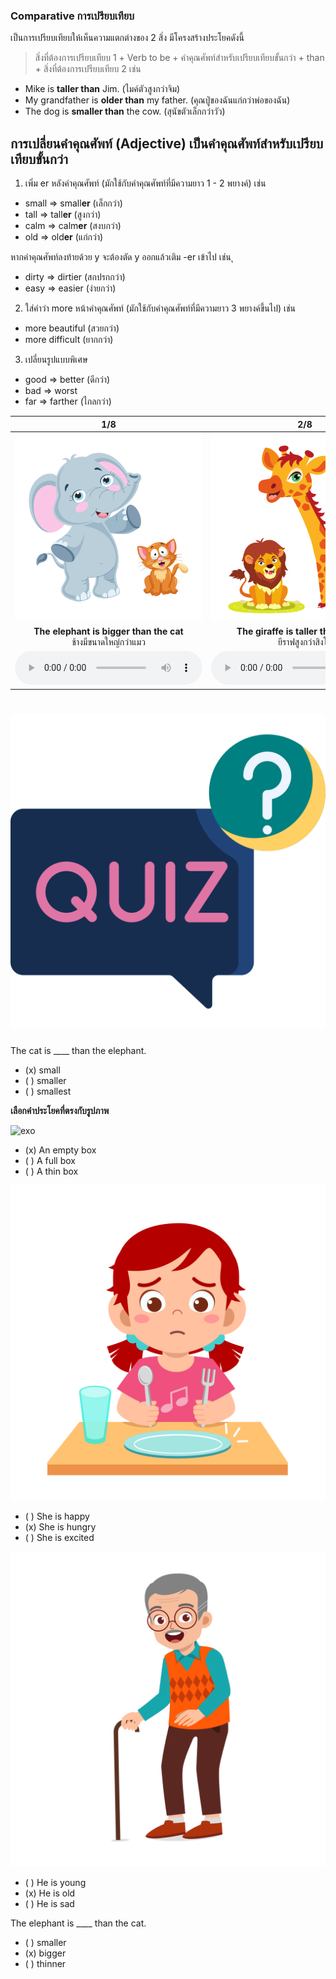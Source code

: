 
### Comparative การเปรียบเทียบ 
เป็นการเปรียบเทียบให้เห็นความแตกต่างของ 2 สิ่ง มีโครงสร้างประโยคดังนี้

> สิ่งที่ต้องการเปรียบเทียบ 1 + Verb to be + คำคุณศัพท์สำหรับเปรียบเทียบขั้นกว่า + than + สิ่งที่ต้องการเปรียบเทียบ 2
เช่น  

- Mike is **taller than** Jim. (ไมค์ตัวสูงกว่าจิม)
- My grandfather is **older than** my father. (คุณปู่ของฉันแก่กว่าพ่อของฉัน)  
- The dog is **smaller than** the cow. (สุนัขตัวเล็กกว่าวัว)

## การเปลี่ยนคำคุณศัพท์ (Adjective) เป็นคำคุณศัพท์สำหรับเปรียบเทียบขั้นกว่า

1. เพิ่ม er หลังคำคุณศัพท์ (มักใช้กับคำคุณศัพท์ที่มีความยาว 1 - 2 พยางค์) เช่น
- small => small**er** (เล็กกว่า)
- tall => tall**er** (สูงกว่า)
- calm => calm**er** (สงบกว่า)
- old => old**er** (แก่กว่า)

หากคำคุณศัพท์ลงท้ายด้วย y จะต้องตัด y ออกแล้วเติม -er เข้าไป เช่น 
ุ
- dirty => dirtier (สกปรกกว่า)
- easy => easier (ง่ายกว่า)

2. ใส่คำว่า more หน้าคำคุณศัพท์  (มักใช้กับคำคุณศัพท์ที่มีความยาว 3 พยางค์ขึ้นไป) เช่น 
- more beautiful (สวยกว่า)
- more difficult (ยากกว่า)  

3. เปลี่ยนรูปแบบพิเศษ
- good => better (ดีกว่า)
- bad => worst
- far => farther (ไกลกว่า) 

<div class="carrousel">


|1/8|2/8|3/8|4/8|5/8|6/8|7/8|8/8|
| :----: | :----: | :----: | :----: | :----: | :----: | :----: | :----: |
|![](/media/img/comparative__The&#x20;elephant&#x20;is&#x20;bigger&#x20;than&#x20;the&#x20;cat.svg)|![](/media/img/comparative__The&#x20;giraffe&#x20;is&#x20;taller&#x20;than&#x20;the&#x20;lion.svg)|![](/media/img/comparative__I'm&#x20;taller&#x20;than&#x20;my&#x20;sister.svg)|![](/media/img/comparative__My&#x20;sister&#x20;is&#x20;smaller&#x20;than&#x20;me.svg)|![](/media/img/comparative__My&#x20;brother&#x20;is&#x20;younger&#x20;than&#x20;me.svg)|![](/media/img/comparative__My&#x20;grandfather&#x20;is&#x20;older&#x20;than&#x20;me.svg)|![](/media/img/comparative__Science&#x20;is&#x20;easier&#x20;than&#x20;Math.svg)|![](/media/img/comparative__Math&#x20;is&#x20;more&#x20;difficult&#x20;than&#x20;English.svg)|
|**The elephant is bigger than the cat**<br>ช้างมีขนาดใหญ่กว่าแมว|**The giraffe is taller than the lion**<br>ยีราฟสูงกว่าสิงโต|**I'm taller than my sister**<br>ฉันสูงกว่าน้องสาวของฉัน|**My sister is smaller than me**<br>น้องสาวของฉันตัวเล็กกว่าฉัน|**My brother is younger than me**<br>น้องชายของฉันอายุน้อยกว่าฉัน|**My grandfather is older than me**<br>ปู่ของฉันแก่กว่าฉัน|**Science is easier than Math**<br>วิทยาศาสตร์ง่ายกว่าคณิตศาสตร์|**Math is more difficult than English**<br>คณิตศาสตร์ยากกว่าภาษาอังกฤษ|
|![](/media/audio/The&#x20;elephant&#x20;is&#x20;bigger&#x20;than&#x20;the&#x20;cat.mp3)|![](/media/audio/The&#x20;giraffe&#x20;is&#x20;taller&#x20;than&#x20;the&#x20;lion.mp3)|![](/media/audio/I'm&#x20;taller&#x20;than&#x20;my&#x20;sister.mp3)|![](/media/audio/My&#x20;sister&#x20;is&#x20;smaller&#x20;than&#x20;me.mp3)|![](/media/audio/My&#x20;brother&#x20;is&#x20;younger&#x20;than&#x20;me.mp3)|![](/media/audio/My&#x20;grandfather&#x20;is&#x20;older&#x20;than&#x20;me.mp3)|![](/media/audio/Science&#x20;is&#x20;easier&#x20;than&#x20;Math.mp3)|![](/media/audio/Math&#x20;is&#x20;more&#x20;difficult&#x20;than&#x20;English.mp3)|

</div>

# ![icon](/media/icons/quiz.svg) 


The cat is ____ than the elephant.
 - (x) small
 - ( ) smaller
 - ( ) smallest

**เลือกคำประโยคที่ตรงกับรูปภาพ**

![exo](/media/img) 
 - (x) An empty box
 - ( ) A full box
 - ( ) A thin box

![exo](/media/img/describing%20people__hungry.svg) 
 - ( ) She is happy
 - (x) She is hungry
 - ( ) She is excited

![exo](/media/img/describing%20people__old.svg) 
 - ( ) He is young
 - (x) He is old
 - ( ) He is sad

The elephant is ____ than the cat.
 - ( ) smaller
 - (x) bigger
 - ( ) thinner
